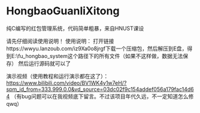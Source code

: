 # HongbaoGuanliXitong
纯C编写的红包管理系统，代码简单粗暴，来自HNUST课设

请先仔细阅读使用说明！
使用说明：
打开链接https://wwyu.lanzoub.com/iz9Xa0o8jrgf下载一个压缩包，然后解压到E盘，得到E:\fu_hongbao_system这个路径下的所有文件（如果不这样做，数据无法保存）
然后运行源码就可以了

演示视频（使用教程和运行演示都在这了）：https://www.bilibili.com/video/BV1WK4y1w7eH/?spm_id_from=333.999.0.0&vd_source=03dc02f9c154addef056a179fac14d64
（有bug问题可以在我视频底下留言。不过该项目年代久远，不一定知道怎么修qwq）
